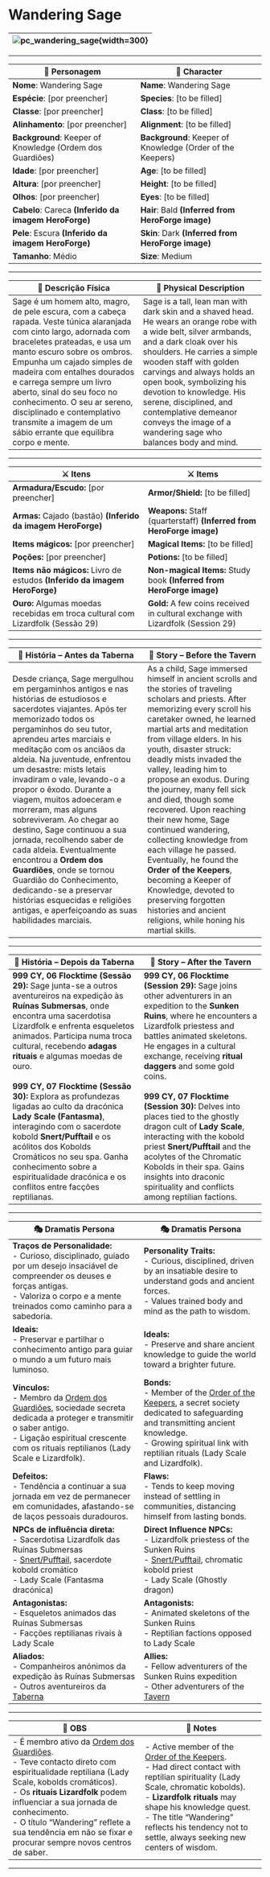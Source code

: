 # Wandering Sage

| ![pc_wandering_sage](assets/pc/pc_wandering_sage.png){width=300} |
| ---------------------------------------------------------------- |

---

| **🧙 Personagem** | **🧙 Character** |
| ----------------- | ---------------- |
| **Nome**: Wandering Sage | **Name**: Wandering Sage |
| **Espécie**: [por preencher] | **Species**: [to be filled] |
| **Classe**: [por preencher] | **Class**: [to be filled] |
| **Alinhamento**: [por preencher] | **Alignment**: [to be filled] |
| **Background**: Keeper of Knowledge (Ordem dos Guardiões) | **Background**: Keeper of Knowledge (Order of the Keepers) |
| **Idade**: [por preencher] | **Age**: [to be filled] |
| **Altura**: [por preencher] | **Height**: [to be filled] |
| **Olhos**: [por preencher] | **Eyes**: [to be filled] |
| **Cabelo**: Careca **(Inferido da imagem HeroForge)** | **Hair**: Bald **(Inferred from HeroForge image)** |
| **Pele**: Escura **(Inferido da imagem HeroForge)** | **Skin**: Dark **(Inferred from HeroForge image)** |
| **Tamanho**: Médio | **Size**: Medium |

---

| **📜 Descrição Física** | **📜 Physical Description** |
| ------------------------ | --------------------------- |
| Sage é um homem alto, magro, de pele escura, com a cabeça rapada. Veste túnica alaranjada com cinto largo, adornada com braceletes prateadas, e usa um manto escuro sobre os ombros. Empunha um cajado simples de madeira com entalhes dourados e carrega sempre um livro aberto, sinal do seu foco no conhecimento. O seu ar sereno, disciplinado e contemplativo transmite a imagem de um sábio errante que equilibra corpo e mente. | Sage is a tall, lean man with dark skin and a shaved head. He wears an orange robe with a wide belt, silver armbands, and a dark cloak over his shoulders. He carries a simple wooden staff with golden carvings and always holds an open book, symbolizing his devotion to knowledge. His serene, disciplined, and contemplative demeanor conveys the image of a wandering sage who balances body and mind. |

---

| **⚔️ Itens** | **⚔️ Items** |
|--------------|--------------|
| **Armadura/Escudo:** [por preencher] | **Armor/Shield:** [to be filled] |
| **Armas:** Cajado (bastão) **(Inferido da imagem HeroForge)** | **Weapons:** Staff (quarterstaff) **(Inferred from HeroForge image)** |
| **Items mágicos:** [por preencher] | **Magical Items:** [to be filled] |
| **Poções:** [por preencher] | **Potions:** [to be filled] |
| **Items não mágicos:** Livro de estudos **(Inferido da imagem HeroForge)** | **Non-magical Items:** Study book **(Inferred from HeroForge image)** |
| **Ouro:** Algumas moedas recebidas em troca cultural com Lizardfolk (Sessão 29) | **Gold:** A few coins received in cultural exchange with Lizardfolk (Session 29) |

---

| **📖 História – Antes da Taberna** | **📖 Story – Before the Tavern** |
| ---------------------------------- | -------------------------------- |
| Desde criança, Sage mergulhou em pergaminhos antigos e nas histórias de estudiosos e sacerdotes viajantes. Após ter memorizado todos os pergaminhos do seu tutor, aprendeu artes marciais e meditação com os anciãos da aldeia. Na juventude, enfrentou um desastre: mists letais invadiram o vale, levando-o a propor o êxodo. Durante a viagem, muitos adoeceram e morreram, mas alguns sobreviveram. Ao chegar ao destino, Sage continuou a sua jornada, recolhendo saber de cada aldeia. Eventualmente encontrou a **Ordem dos Guardiões**, onde se tornou Guardião do Conhecimento, dedicando-se a preservar histórias esquecidas e religiões antigas, e aperfeiçoando as suas habilidades marciais. | As a child, Sage immersed himself in ancient scrolls and the stories of traveling scholars and priests. After memorizing every scroll his caretaker owned, he learned martial arts and meditation from village elders. In his youth, disaster struck: deadly mists invaded the valley, leading him to propose an exodus. During the journey, many fell sick and died, though some recovered. Upon reaching their new home, Sage continued wandering, collecting knowledge from each village he passed. Eventually, he found the **Order of the Keepers**, becoming a Keeper of Knowledge, devoted to preserving forgotten histories and ancient religions, while honing his martial skills. |

---

| **📖 História – Depois da Taberna** | **📖 Story – After the Tavern** |
| ----------------------------------- | -------------------------------- |
| **999 CY, 06 Flocktime (Sessão 29):** Sage junta-se a outros aventureiros na expedição às **Ruínas Submersas**, onde encontra uma sacerdotisa Lizardfolk e enfrenta esqueletos animados. Participa numa troca cultural, recebendo **adagas rituais** e algumas moedas de ouro.<br><br>**999 CY, 07 Flocktime (Sessão 30):** Explora as profundezas ligadas ao culto da dracónica **Lady Scale (Fantasma)**, interagindo com o sacerdote kobold **Snert/Pufftail** e os acólitos dos Kobolds Cromáticos no seu spa. Ganha conhecimento sobre a espiritualidade dracónica e os conflitos entre facções reptilianas. | **999 CY, 06 Flocktime (Session 29):** Sage joins other adventurers in an expedition to the **Sunken Ruins**, where he encounters a Lizardfolk priestess and battles animated skeletons. He engages in a cultural exchange, receiving **ritual daggers** and some gold coins.<br><br>**999 CY, 07 Flocktime (Session 30):** Delves into places tied to the ghostly dragon cult of **Lady Scale**, interacting with the kobold priest **Snert/Pufftail** and the acolytes of the Chromatic Kobolds in their spa. Gains insights into draconic spirituality and conflicts among reptilian factions. |

---

| **🎭 Dramatis Persona** | **🎭 Dramatis Persona** |
|--------------------------|-------------------------|
| **Traços de Personalidade:**<br>- Curioso, disciplinado, guiado por um desejo insaciável de compreender os deuses e forças antigas.<br>- Valoriza o corpo e a mente treinados como caminho para a sabedoria. | **Personality Traits:**<br>- Curious, disciplined, driven by an insatiable desire to understand gods and ancient forces.<br>- Values trained body and mind as the path to wisdom. |
| **Ideais:**<br>- Preservar e partilhar o conhecimento antigo para guiar o mundo a um futuro mais luminoso. | **Ideals:**<br>- Preserve and share ancient knowledge to guide the world toward a brighter future. |
| **Vínculos:**<br>- Membro da [Ordem dos Guardiões](ordem_dos_guardioes.md), sociedade secreta dedicada a proteger e transmitir o saber antigo.<br>- Ligação espiritual crescente com os rituais reptilianos (Lady Scale e Lizardfolk). | **Bonds:**<br>- Member of the [Order of the Keepers](ordem_dos_guardioes.md), a secret society dedicated to safeguarding and transmitting ancient knowledge.<br>- Growing spiritual link with reptilian rituals (Lady Scale and Lizardfolk). |
| **Defeitos:**<br>- Tendência a continuar a sua jornada em vez de permanecer em comunidades, afastando-se de laços pessoais duradouros. | **Flaws:**<br>- Tends to keep moving instead of settling in communities, distancing himself from lasting bonds. |
| **NPCs de influência direta:**<br>- Sacerdotisa Lizardfolk das Ruínas Submersas<br>- [Snert/Pufftail](snert.md), sacerdote kobold cromático<br>- Lady Scale (Fantasma dracónica) | **Direct Influence NPCs:**<br>- Lizardfolk priestess of the Sunken Ruins<br>- [Snert/Pufftail](snert.md), chromatic kobold priest<br>- Lady Scale (Ghostly dragon) |
| **Antagonistas:**<br>- Esqueletos animados das Ruínas Submersas<br>- Facções reptilianas rivais à Lady Scale | **Antagonists:**<br>- Animated skeletons of the Sunken Ruins<br>- Reptilian factions opposed to Lady Scale |
| **Aliados:**<br>- Companheiros anónimos da expedição às Ruínas Submersas<br>- Outros aventureiros da [Taberna](taberna.md) | **Allies:**<br>- Fellow adventurers of the Sunken Ruins expedition<br>- Other adventurers of the [Tavern](taberna.md) |

---

| **🔮 OBS** | **🔮 Notes** |
|------------|--------------|
| - É membro ativo da [Ordem dos Guardiões](ordem_dos_guardioes.md).<br>- Teve contacto direto com espiritualidade reptiliana (Lady Scale, kobolds cromáticos).<br>- Os **rituais Lizardfolk** podem influenciar a sua jornada de conhecimento.<br>- O título “Wandering” reflete a sua tendência em não se fixar e procurar sempre novos centros de saber. | - Active member of the [Order of the Keepers](ordem_dos_guardioes.md).<br>- Had direct contact with reptilian spirituality (Lady Scale, chromatic kobolds).<br>- **Lizardfolk rituals** may shape his knowledge quest.<br>- The title “Wandering” reflects his tendency not to settle, always seeking new centers of wisdom. |

---
